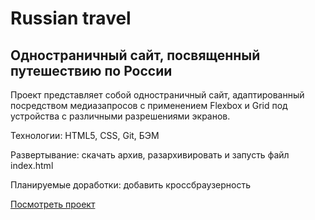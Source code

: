 ﻿# Russian travel

Одностраничный сайт, посвященный путешествию по России 
-----

Проект представляет собой одностраничный сайт, адаптированный посредством медиазапросов с применением Flexbox и Grid под устройства с различными разрешениями экранов.  

Технологии: HTML5, CSS, Git, БЭМ  

Развертывание: скачать архив, разархивировать и запусть файл index.html  

Планируемые доработки: добавить кроссбраузерность  

[Посмотреть проект](https://bulmarik.github.io/russian-travel/index.html)
